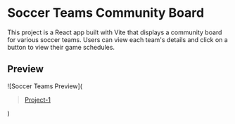 # Soccer Teams Community Board

This project is a React app built with Vite that displays a community board for various soccer teams. Users can view each team's details and click on a button to view their game schedules.

## Preview

![Soccer Teams Preview](<blockquote class="imgur-embed-pub" lang="en" data-id="a/4ZJNbQ1"  ><a href="//imgur.com/a/4ZJNbQ1">Project-1</a></blockquote><script async src="//s.imgur.com/min/embed.js" charset="utf-8"></script>)



